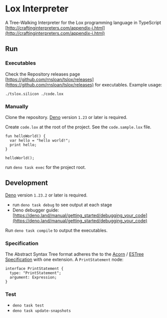 # Lox Interpreter

A Tree-Walking Interpreter for the Lox programming language in TypeScript [http://craftinginterpreters.com/appendix-i.html](http://craftinginterpreters.com/appendix-i.html)

## Run

### Executables

Check the Repository releases page [https://github.com/rnsloan/tslox/releases](https://github.com/rnsloan/tslox/releases) for executables. Example usage:

`./tslox.silicon ./code.lox`

### Manually 

Clone the repository. [Deno](https://deno.land) version `1.23` or later is required.

Create `code.lox` at the root of the project. See the `code.sample.lox` file.

```
fun helloWorld() {
  var hello = "hello world!";
  print hello;
}

helloWorld();
```

run `deno task exec` for the project root.

## Development

[Deno](https://deno.land) version `1.23.2` or later is required.

- run `deno task debug` to see output at each stage
- Deno debugger guide: [https://deno.land/manual/getting_started/debugging_your_code](https://deno.land/manual/getting_started/debugging_your_code)

Run `deno task compile` to output the executables.
### Specification

The Abstract Syntax Tree format adheres the to the [Acorn](https://github.com/acornjs/acorn) / [ESTree Specification](https://github.com/estree/estree) with one extension. A `PrintStatement` node:

```
interface PrintStatement {
  type: "PrintStatement";
  argument: Expression;
}
```

### Test

- `deno task test`
- `deno task update-snapshots`
